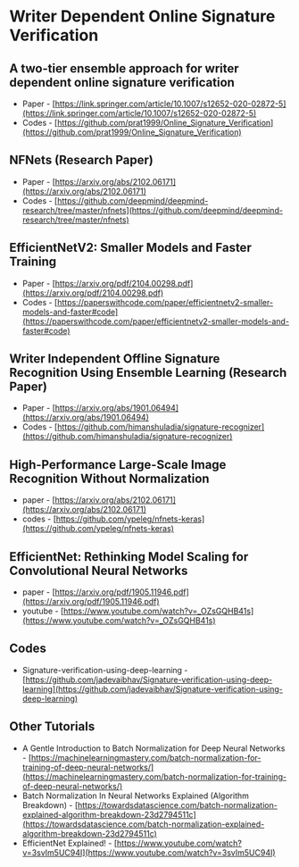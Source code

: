 # Writer Dependent Online Signature Verification

## A two-tier ensemble approach for writer dependent online signature verification
- Paper - [https://link.springer.com/article/10.1007/s12652-020-02872-5](https://link.springer.com/article/10.1007/s12652-020-02872-5)
- Codes - [https://github.com/prat1999/Online_Signature_Verification](https://github.com/prat1999/Online_Signature_Verification)

## NFNets (Research Paper)
- Paper - [https://arxiv.org/abs/2102.06171](https://arxiv.org/abs/2102.06171)
- Codes - [https://github.com/deepmind/deepmind-research/tree/master/nfnets](https://github.com/deepmind/deepmind-research/tree/master/nfnets)

## EfficientNetV2: Smaller Models and Faster Training
- Paper - [https://arxiv.org/pdf/2104.00298.pdf](https://arxiv.org/pdf/2104.00298.pdf)
- Codes - [https://paperswithcode.com/paper/efficientnetv2-smaller-models-and-faster#code](https://paperswithcode.com/paper/efficientnetv2-smaller-models-and-faster#code)

## Writer Independent Offline Signature Recognition Using Ensemble Learning (Research Paper)
- Paper - [https://arxiv.org/abs/1901.06494](https://arxiv.org/abs/1901.06494)
- Codes - [https://github.com/himanshuladia/signature-recognizer](https://github.com/himanshuladia/signature-recognizer)

## High-Performance Large-Scale Image Recognition Without Normalization
- paper - [https://arxiv.org/abs/2102.06171](https://arxiv.org/abs/2102.06171)
- codes - [https://github.com/ypeleg/nfnets-keras](https://github.com/ypeleg/nfnets-keras)

## EfficientNet: Rethinking Model Scaling for Convolutional Neural Networks
- paper - [https://arxiv.org/pdf/1905.11946.pdf](https://arxiv.org/pdf/1905.11946.pdf)
- youtube - [https://www.youtube.com/watch?v=_OZsGQHB41s](https://www.youtube.com/watch?v=_OZsGQHB41s)


## Codes
- Signature-verification-using-deep-learning - [https://github.com/jadevaibhav/Signature-verification-using-deep-learning](https://github.com/jadevaibhav/Signature-verification-using-deep-learning)

## Other Tutorials
- A Gentle Introduction to Batch Normalization for Deep Neural Networks - [https://machinelearningmastery.com/batch-normalization-for-training-of-deep-neural-networks/](https://machinelearningmastery.com/batch-normalization-for-training-of-deep-neural-networks/)
- Batch Normalization In Neural Networks Explained (Algorithm Breakdown) - [https://towardsdatascience.com/batch-normalization-explained-algorithm-breakdown-23d2794511c](https://towardsdatascience.com/batch-normalization-explained-algorithm-breakdown-23d2794511c) 
- EfficientNet Explained! - [https://www.youtube.com/watch?v=3svIm5UC94I](https://www.youtube.com/watch?v=3svIm5UC94I)


